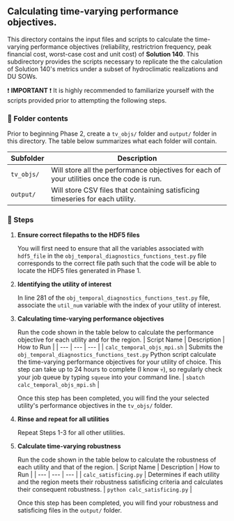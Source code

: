 ## Calculating time-varying performance objectives.

This directory contains the input files and scripts to calculate the time-varying performance objectives (reliability, restrictrion frequency, peak financial cost, worst-case cost and unit cost) of **Solution 140**. This subdirectory provides the scripts necessary to replicate the the calculation of Solution 140's metrics under a subset of hydroclimatic realizations and DU SOWs.

:exclamation: **IMPORTANT** :exclamation: It is highly recommended to familiarize yourself with the scripts provided prior to attempting the following steps.

### :open_file_folder: Folder contents

Prior to beginning Phase 2, create a `tv_objs/` folder and `output/` folder in this directory. The table below summarizes what each folder will contain.

| Subfolder | Description |
| --- | --- |
| `tv_objs/` | Will store all the performance objectives for each of your utilities once the code is run. |
| `output/` | Will store CSV files that containing satisficing timeseries for each utility. |

### :walking: Steps 

1. **Ensure correct filepaths to the HDF5 files**

    You will first need to ensure that all the variables associated with `hdf5_file` in the `obj_temporal_diagnostics_functions_test.py` file corresponds to the correct file path such that the code will be able to locate the HDF5 files generated in Phase 1.

2. **Identifying the utility of interest**

    In line 281 of the `obj_temporal_diagnostics_functions_test.py` file, associate the  `util_num` variable with the index of your utility of interest.

3. **Calculating time-varying performance objectives**

    Run the code shown in the table below to calculate the performance objective for each utility and for the region.
    | Script Name | Description | How to Run |
    | --- | --- | --- |
    | `calc_temporal_objs_mpi.sh` | Submits the `obj_temporal_diagnostics_functions_test.py` Python script calculate the time-varying performance objectives for your utility of choice. This step can take up to 24 hours to complete (I know :skull:), so regularly check your job queue by typing `squeue` into your command line. | `sbatch calc_temporal_objs_mpi.sh` |

    Once this step has been completed, you will find the your selected utility's performance objectives in the `tv_objs/` folder.

4. **Rinse and repeat for all utilities**

    Repeat Steps 1-3 for all other utilities.

5. **Calculate time-varying robustness**

    Run the code shown in the table below to calculate the robustness of each utility and that of the region.
    | Script Name | Description | How to Run |
    | --- | --- | --- |
    | `calc_satisficing.py` | Determines if each utility and the region meets their robustness satisficing criteria and calculates their consequent robustness. | `python calc_satisficing.py` |

    Once this step has been completed, you will find your robustness and satisficing files in the `output/` folder.
